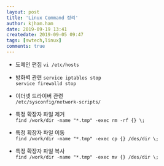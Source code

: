 ```yaml
---
layout: post
title: 'Linux Command 정리'
author: kjham.ham
date: 2019-09-19 13:41
createdate: 2019-09-05 09:47
tags: [swtech,linux]
comments: true
---
```


+ 도메인 편집
`vi /etc/hosts`  

+ 방화벽 관련
`service iptables stop`  
`service firewalld stop`  

+ 이더넷 드라이버 관련  
`/etc/sysconfig/network-scripts/`

+ 특정 확장자 파일 제거  
`find /work/dir -name "*.tmp" -exec rm -rf {} \;`  

+ 특정 확장자 파일 이동  
`find /work/dir -name "*.tmp" -exec cp {} /des/dir \;`

+ 특정 확장자 파일 복사  
`find /work/dir -name "*.tmp" -exec mv {} /des/dir \;`
